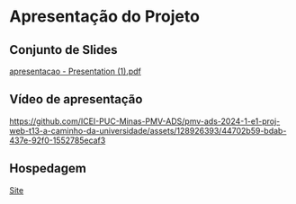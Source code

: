 # Apresentação do Projeto

## Conjunto de Slides

[apresentacao - Presentation (1).pdf](https://github.com/user-attachments/files/15948164/apresentacao.-.Presentation.1.pdf)

## Vídeo de apresentação

https://github.com/ICEI-PUC-Minas-PMV-ADS/pmv-ads-2024-1-e1-proj-web-t13-a-caminho-da-universidade/assets/128926393/44702b59-bdab-437e-92f0-1552785ecaf3


## Hospedagem

[Site](https://icei-puc-minas-pmv-ads.github.io/pmv-ads-2024-1-e1-proj-web-t13-a-caminho-da-universidade/src/index.html)
